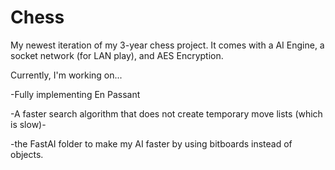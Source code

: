 # Chess
My newest iteration of my 3-year chess project. It comes with a AI Engine, a socket network (for LAN play), and AES Encryption. 

Currently, I'm working on... 

-Fully implementing En Passant

-A faster search algorithm that does not create temporary move lists (which is slow)-

-the FastAI folder to make my AI faster by using bitboards instead of objects.
